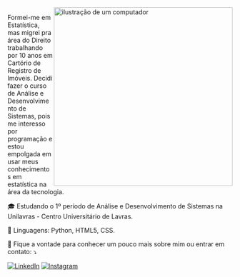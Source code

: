 <img src="https://raw.githubusercontent.com/MicaelliMedeiros/micaellimedeiros/master/image/computer-illustration.png" alt="ilustração de um computador" min-width="400px" max-width="400px" width="400px" align="right">

<p align="left"> 
  Formei-me em Estatística, mas migrei pra área do Direito trabalhando por 10 anos em Cartório de Registro de Imóveis. Decidi fazer o curso de Análise e Desenvolvimento de Sistemas, pois me interesso por programação e estou empolgada em usar meus conhecimentos em estatística na área da tecnologia.
</p>

<p align="left">
  🎓 Estudando o 1º período de Análise e Desenvolvimento de Sistemas na Unilavras - Centro Universitário de Lavras.
</p>

<p align="left">
  🦄 Linguagens: Python, HTML5, CSS.
</p>

<p align="left">
  💌 Fique a vontade para conhecer um pouco mais sobre mim ou entrar em contato: ⤵️
</p>

<p align="left">
  <a href="https://www.linkedin.com/in/regilane-rosa-puppim-2821ba170/" title="LinkedIn">
  <img src="https://img.shields.io/badge/-Linkedin-0e76a8?style=flat-square&logo=Linkedin&logoColor=white&link=LINK-DO-SEU-LINKEDIN" alt="LinkedIn"/></a>
  <a href="https://www.instagram.com/regilane/" title="Instagram">
  <img src="https://img.shields.io/badge/-Instagram-DF0174?style=flat-square&labelColor=DF0174&logo=instagram&logoColor=white&link=LINK-DO-SEU-INSTAGRAM" alt="Instagram"/></a>
</p>
